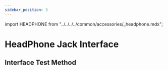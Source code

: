 ```yaml
---
sidebar_position: 3
---
```


import HEADPHONE from "../../../../common/accessories/\_headphone.mdx";

# HeadPhone Jack Interface

## Interface Test Method

<HEADPHONE headphone_img="/img/rock5c/rock5c-headphone.webp" />
